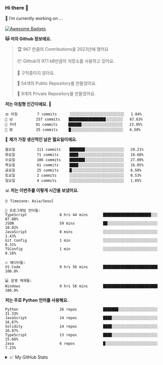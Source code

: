 ### Hi there 👋 
🔭 I’m currently working on ... </br></br>
[![Awesome Badges](https://img.shields.io/badge/Introduce-EN-green.svg)](https://github.com/tlatkdgus1/tlatkdgus1/blob/main/README.md.en)

<!--START_SECTION:waka-->
**🐱 저의 Github 정보에요.** 

> 🏆 967 만큼의 Contributions을 2023년에 했어요
 > 
> 📦 Github의 97.1 kB만큼의 저장소를 사용하고 있어요. 
 > 
> 🚫 구직중이지 않아요.
 > 
> 📜 54개의 Public Repository를 만들었어요. 
 > 
> 🔑 9개의 Private Repository를 만들었어요.  

**저는 아침형 인간이에요. 🐤** 

```text
🌞 아침         7 commits      ░░░░░░░░░░░░░░░░░░░░░░░░░   1.84% 
🌆 낮　         257 commits    █████████████████░░░░░░░░   67.63% 
🌃 저녁         91 commits     ██████░░░░░░░░░░░░░░░░░░░   23.95% 
🌙 밤　         25 commits     █░░░░░░░░░░░░░░░░░░░░░░░░   6.58%

```
📅 **제가 가장 생산적인 날은 월요일이에요.** 

```text
월요일          111 commits    ███████░░░░░░░░░░░░░░░░░░   29.21% 
화요일          71 commits     ████░░░░░░░░░░░░░░░░░░░░░   18.68% 
수요일          106 commits    ███████░░░░░░░░░░░░░░░░░░   27.89% 
목요일          61 commits     ████░░░░░░░░░░░░░░░░░░░░░   16.05% 
금요일          25 commits     █░░░░░░░░░░░░░░░░░░░░░░░░   6.58% 
토요일          2 commits      ░░░░░░░░░░░░░░░░░░░░░░░░░   0.53% 
일요일          4 commits      ░░░░░░░░░░░░░░░░░░░░░░░░░   1.05%

```


📊 **저는 이번주를 이렇게 시간을 보냈어요.** 

```text
⌚︎ Timezone: Asia/Seoul

💬 프로그래밍 언어들: 
TypeScript               8 hrs 44 mins       ██████████████████████░░░   87.88% 
JSON                     59 mins             ██░░░░░░░░░░░░░░░░░░░░░░░   10.02% 
JavaScript               8 mins              ░░░░░░░░░░░░░░░░░░░░░░░░░   1.43% 
Git Config               1 min               ░░░░░░░░░░░░░░░░░░░░░░░░░   0.31% 
TSConfig                 1 min               ░░░░░░░░░░░░░░░░░░░░░░░░░   0.18%

🔥 에디터들: 
VS Code                  9 hrs 56 mins       █████████████████████████   100.0%

💻 운영 체제들: 
Windows                  9 hrs 56 mins       █████████████████████████   100.0%

```

**저는 주로 Python 언어를 사용해요.** 

```text
Python                   26 repos            ███████░░░░░░░░░░░░░░░░░░   31.33% 
JavaScript               14 repos            ████░░░░░░░░░░░░░░░░░░░░░   16.87% 
Solidity                 14 repos            ████░░░░░░░░░░░░░░░░░░░░░   16.87% 
TypeScript               13 repos            ████░░░░░░░░░░░░░░░░░░░░░   15.66% 
Java                     6 repos             █░░░░░░░░░░░░░░░░░░░░░░░░   7.23%

```



<!--END_SECTION:waka-->

<details>
<summary>📈 My GitHub Stats</summary>
<p align="center"> <img src="https://github-readme-stats.vercel.app/api?username=tlatkdgus1&show_icons=true" alt="tlatkdgus1" />
</details>
